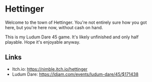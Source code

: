 # Hettinger
Welcome to the town of Hettinger. You're not entirely sure how you got here, but you're here now, without cash on hand.

This is my Ludum Dare 45 game. It's likely unfinished and only half playable. Hope it's enjoyable anyway.

## Links
* Itch.io: https://nimble.itch.io/hettinger
* Ludum Dare: https://ldjam.com/events/ludum-dare/45/$171438
